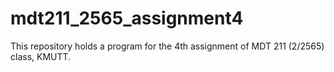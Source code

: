 # mdt211_2565_assignment4
This repository holds a program for the 4th assignment of MDT 211 (2/2565) class, KMUTT.
